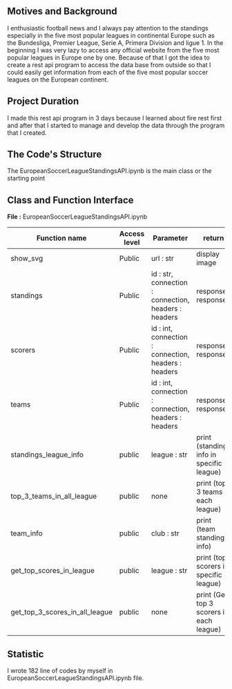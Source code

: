 ## Motives and Background
I enthusiastic football news and I always pay attention to the standings especially in the five most popular leagues in continental Europe such as the Bundesliga, Premier League, Serie A, Primera Division and ligue 1. In the beginning I was very lazy to access any official website from the five most popular leagues in Europe one by one. Because of that I got the idea to create a rest api program to access the data base from outside so that I could easily get information from each of the five most popular soccer leagues on the European continent.

## Project Duration
I made this rest api program in 3 days because I learned about fire rest first and after that I started to manage and develop the data through the program that I created.

## The Code's Structure
The EuropeanSoccerLeagueStandingsAPI.ipynb is the main class or the starting point

## Class and Function Interface

**File :** EuropeanSoccerLeagueStandingsAPI.ipynb

Function name | Access level | Parameter | return
--- | --- | --- | ---
show_svg | Public | url : str | display image
standings | Public | id : str, connection : connection, headers : headers | response : response
scorers | Public | id : int, connection : connection, headers : headers | response : response
teams | Public | id : int, connection : connection, headers : headers | response : response
standings_league_info | public | league : str | print (standings info in specific league)
top_3_teams_in_all_league | public | none | print (top 3 teams in each league)
team_info | public | club : str | print (team standings info)
get_top_scores_in_league | public | league : str | print (top scorers in specific league)
get_top_3_scores_in_all_league | public | none | print (Get top 3 scorers in each league)
 
## Statistic
I wrote 182 line of codes by myself in EuropeanSoccerLeagueStandingsAPI.ipynb file.
